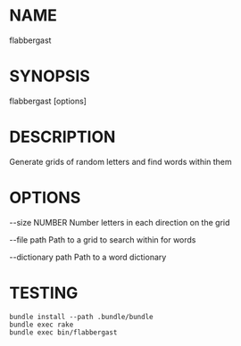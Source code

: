 # NAME

  flabbergast

# SYNOPSIS

  flabbergast \[options]

# DESCRIPTION

  Generate grids of random letters and find words within them

# OPTIONS

  --size NUMBER
      Number letters in each direction on the grid

  --file path
      Path to a grid to search within for words

  --dictionary path
      Path to a word dictionary

# TESTING

```
bundle install --path .bundle/bundle
bundle exec rake
bundle exec bin/flabbergast
```
